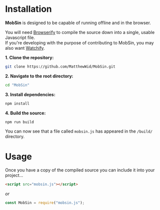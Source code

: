 # Installation

**MobSin** is designed to be capable of running offline and in the browser.

You will need [Browserify](http://browserify.org/) to compile the source down into a single, usable Javascript file.  
If you're developing with the purpose of contributing to MobSin, you may also want [Watchify](https://github.com/browserify/watchify).

**1. Clone the repository:**

```bash
git clone https://github.com/MatthewWid/MobSin.git
```

**2. Navigate to the root directory:**

```bash
cd "MobSin"
```

**3. Install dependencies:**

```bash
npm install
```

**4. Build the source:**

```bash
npm run build
```

You can now see that a file called `mobsin.js` has appeared in the `/build/` directory.

# Usage

Once you have a copy of the compiled source you can include it into your project...

```html
<script src="mobsin.js"></script>
```

*or*

```javascript
const MobSin = require("mobsin.js");
```